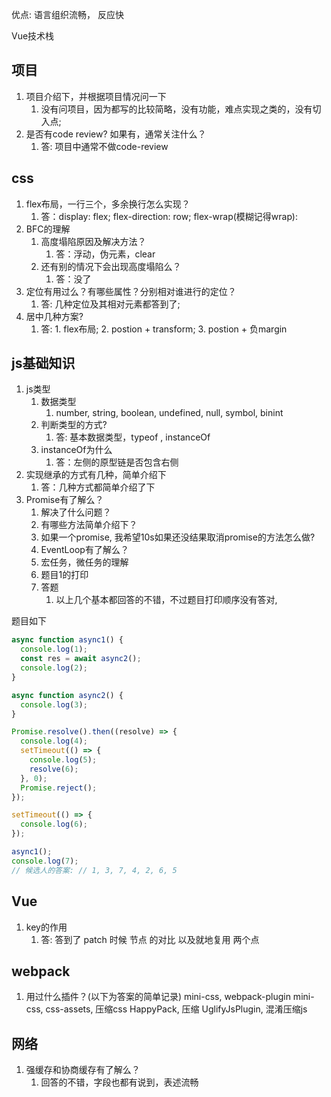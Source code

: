 优点: 语言组织流畅， 反应快


Vue技术栈

## 项目
1. 项目介绍下，并根据项目情况问一下
   1. 没有问项目，因为都写的比较简略，没有功能，难点实现之类的，没有切入点;
2. 是否有code review? 如果有，通常关注什么？
   1. 答: 项目中通常不做code-review




## css

1. flex布局，一行三个，多余换行怎么实现？
   1. 答：display: flex; flex-direction: row; flex-wrap(模糊记得wrap):
2. BFC的理解
   1. 高度塌陷原因及解决方法？
      1. 答：浮动，伪元素，clear
   2. 还有别的情况下会出现高度塌陷么？
      1. 答：没了
3. 定位有用过么？有哪些属性？分别相对谁进行的定位？
   1. 答: 几种定位及其相对元素都答到了;
4. 居中几种方案?
   1. 答: 1. flex布局; 2. postion + transform; 3. postion + 负margin




## js基础知识

1. js类型
   1. 数据类型
      1. number, string, boolean, undefined, null, symbol, binint
   2. 判断类型的方式?
      1. 答: 基本数据类型，typeof , instanceOf
   3. instanceOf为什么
      1. 答：左侧的原型链是否包含右侧
2. 实现继承的方式有几种，简单介绍下
   1. 答：几种方式都简单介绍了下
3. Promise有了解么？
   1. 解决了什么问题？
   2. 有哪些方法简单介绍下？
   3. 如果一个promise, 我希望10s如果还没结果取消promise的方法怎么做?
   4. EventLoop有了解么？
   5. 宏任务，微任务的理解
   6. 题目1的打印
   7. 答题
      1. 以上几个基本都回答的不错，不过题目打印顺序没有答对,

题目如下

```js
async function async1() {
  console.log(1);
  const res = await async2();
  console.log(2);
}

async function async2() {
  console.log(3);
}

Promise.resolve().then((resolve) => {
  console.log(4);
  setTimeout(() => {
    console.log(5);
    resolve(6);
  }, 0);
  Promise.reject();
});

setTimeout(() => {
  console.log(6);
});

async1();
console.log(7);
// 候选人的答案: // 1, 3, 7, 4, 2, 6, 5
```




## Vue
1. key的作用
   1. 答: 答到了 patch 时候 节点 的对比 以及就地复用 两个点



## webpack
1. 用过什么插件？(以下为答案的简单记录)
mini-css,
webpack-plugin
mini-css, css-assets, 压缩css
HappyPack, 压缩
UglifyJsPlugin, 混淆压缩js





## 网络
1. 强缓存和协商缓存有了解么？
   1. 回答的不错，字段也都有说到，表述流畅